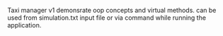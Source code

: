 Taxi manager v1
demonsrate oop concepts and virtual methods.
can be used from simulation.txt input file or via command while running the application.
